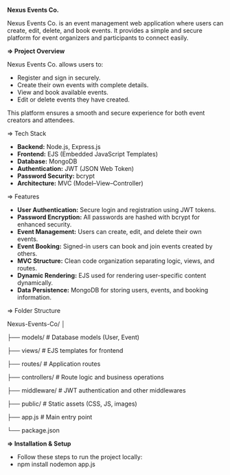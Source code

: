 **Nexus Events Co.**

Nexus Events Co. is an event management web application where users can create, edit, delete, and book events. It provides a simple and secure platform for event organizers and participants to connect easily.


**=> Project Overview**

Nexus Events Co. allows users to:
- Register and sign in securely.
- Create their own events with complete details.
- View and book available events.
- Edit or delete events they have created.

This platform ensures a smooth and secure experience for both event creators and attendees.


=> Tech Stack

- **Backend:** Node.js, Express.js  
- **Frontend:** EJS (Embedded JavaScript Templates)  
- **Database:** MongoDB  
- **Authentication:** JWT (JSON Web Token)  
- **Password Security:** bcrypt  
- **Architecture:** MVC (Model–View–Controller)


=> Features

-  **User Authentication:** Secure login and registration using JWT tokens.  
-  **Password Encryption:** All passwords are hashed with bcrypt for enhanced security.  
-  **Event Management:** Users can create, edit, and delete their own events.  
-  **Event Booking:** Signed-in users can book and join events created by others.  
-  **MVC Structure:** Clean code organization separating logic, views, and routes.  
-  **Dynamic Rendering:** EJS used for rendering user-specific content dynamically.  
-  **Data Persistence:** MongoDB for storing users, events, and booking information.


=> Folder Structure

Nexus-Events-Co/
│

├── models/ # Database models (User, Event)

├── views/ # EJS templates for frontend

├── routes/ # Application routes

├── controllers/ # Route logic and business operations

├── middleware/ # JWT authentication and other middlewares

├── public/ # Static assets (CSS, JS, images)

├── app.js # Main entry point

└── package.json


**=> Installation & Setup**

- Follow these steps to run the project locally:
- npm install
nodemon app.js
